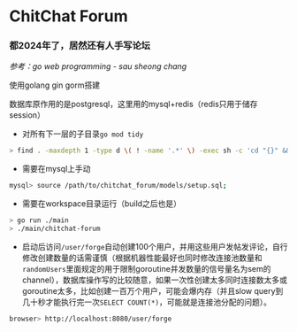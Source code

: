 # ChitChat Forum

### 都2024年了，居然还有人手写论坛

*参考：go web programming - sau sheong chang*

使用golang gin gorm搭建

数据库原作用的是postgresql，这里用的mysql+redis（redis只用于储存session）

- 对所有下一层的子目录`go mod tidy`
```bash
> find . -maxdepth 1 -type d \( ! -name '.*' \) -exec sh -c 'cd "{}" && go mod tidy' \;
```
- 需要在mysql上手动
```bash
mysql> source /path/to/chitchat_forum/models/setup.sql;
```  
- 需要在workspace目录运行（build之后也是）
```bash
> go run ./main
> ./main/chitchat-forum
```
- 启动后访问`/user/forge`自动创建100个用户，并用这些用户发帖发评论，自行修改创建数量的话需谨慎（根据机器性能最好也同时修改连接池数量和`randomUsers`里面规定的用于限制goroutine并发数量的信号量名为sem的channel），数据库操作写的比较随意，如果一次性创建太多同时连接数太多或goroutine太多，比如创建一百万个用户，可能会爆内存（并且slow query到几十秒才能执行完一次`SELECT COUNT(*)`，可能就是连接池分配的问题）。
```bash
browser> http://localhost:8080/user/forge
```
